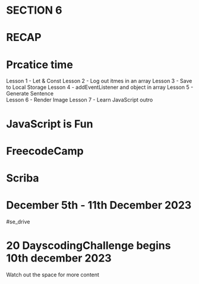 # SECTION 6

# RECAP

# Prcatice time 
Lesson 1 - Let & Const
Lesson 2 - Log out itmes in an array
Lesson 3 - Save to Local Storage
Lesson 4 - addEventListener and object in array
Lesson 5 - Generate Sentence  
Lesson 6 - Render Image
Lesson 7 - Learn JavaScript  outro




# JavaScript is Fun

# FreecodeCamp

# Scriba 

# December 5th - 11th December 2023

#se_drive

# 20 DayscodingChallenge begins 10th december 2023
Watch out the space for more content   